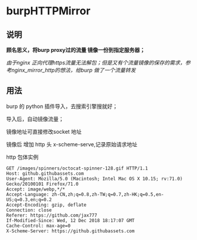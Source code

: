 # burpHTTPMirror

## 说明

**顾名思义，将burp proxy过的流量 镜像一份到指定服务器；**

*由于nginx 正向代理https流量无法解包；但是又有个流量镜像的保存的需求，参考nginx_mirror_http的想法，给burp 做了一个流量转发*

## 用法


burp 的 python 插件导入，去搜索引擎搜就好；

导入后，自动镜像流量；

镜像地址可直接修改socket 地址

镜像后 增加 http 头 x-scheme-serve,记录原始请求地址 

http 包体实例
```
GET /images/spinners/octocat-spinner-128.gif HTTP/1.1
Host: github.githubassets.com
User-Agent: Mozilla/5.0 (Macintosh; Intel Mac OS X 10.15; rv:71.0) Gecko/20100101 Firefox/71.0
Accept: image/webp,*/*
Accept-Language: zh-CN,zh;q=0.8,zh-TW;q=0.7,zh-HK;q=0.5,en-US;q=0.3,en;q=0.2
Accept-Encoding: gzip, deflate
Connection: close
Referer: https://github.com/jax777
If-Modified-Since: Wed, 12 Dec 2018 18:17:07 GMT
Cache-Control: max-age=0
X-Scheme-Server: https://github.githubassets.com
```